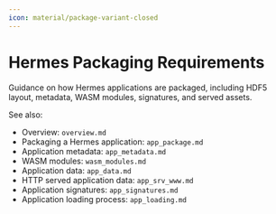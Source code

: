 ```yaml
---
icon: material/package-variant-closed
---
```


# Hermes Packaging Requirements

Guidance on how Hermes applications are packaged, including HDF5 layout, metadata, WASM modules, signatures, and served assets.

See also:

* Overview: `overview.md`
* Packaging a Hermes application: `app_package.md`
* Application metadata: `app_metadata.md`
* WASM modules: `wasm_modules.md`
* Application data: `app_data.md`
* HTTP served application data: `app_srv_www.md`
* Application signatures: `app_signatures.md`
* Application loading process: `app_loading.md`
